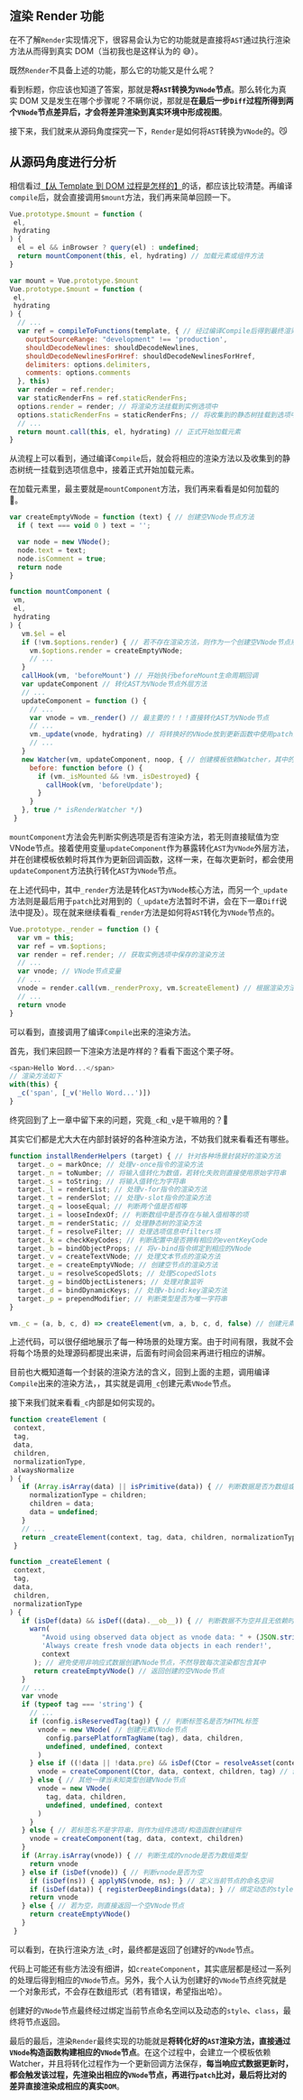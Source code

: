 ## 渲染 Render 功能

在不了解`Render`实现情况下，很容易会认为它的功能就是直接将`AST`通过执行渲染方法从而得到真实 DOM（当初我也是这样认为的 😅）。

既然`Render`不具备上述的功能，那么它的功能又是什么呢？

看到标题，你应该也知道了答案，那就是**将`AST`转换为`VNode`节点**。那么转化为真实 DOM 又是发生在哪个步骤呢？不瞒你说，那就是**在最后一步`Diff`过程所得到两个`VNode`节点差异后，才会将差异渲染到真实环境中形成视图**。

接下来，我们就来从源码角度探究一下，`Render`是如何将`AST`转换为`VNode`的。😼



## 从源码角度进行分析

相信看过[【从 Template 到 DOM 过程是怎样的】](https://github.com/Andraw-lin/about-Vue/blob/master/docs/%E3%80%90%20Vue%20%E6%BA%90%E7%A0%81%E5%88%86%E6%9E%90%20%E3%80%91%E4%BB%8E%20Template%20%E5%88%B0%20DOM%20%E8%BF%87%E7%A8%8B%E6%98%AF%E6%80%8E%E6%A0%B7%E7%9A%84.md)的话，都应该比较清楚。再编译`compile`后，就会直接调用`$mount`方法，我们再来简单回顾一下。

```javascript
Vue.prototype.$mount = function (
 el,
 hydrating
) {
  el = el && inBrowser ? query(el) : undefined;
  return mountComponent(this, el, hydrating) // 加载元素或组件方法
}

var mount = Vue.prototype.$mount
Vue.prototype.$mount = function (
 el,
 hydrating
) {
  // ...
  var ref = compileToFunctions(template, { // 经过编译Compile后得到最终渲染方法相关对象
    outputSourceRange: "development" !== 'production',
    shouldDecodeNewlines: shouldDecodeNewlines,
    shouldDecodeNewlinesForHref: shouldDecodeNewlinesForHref,
    delimiters: options.delimiters,
    comments: options.comments
  }, this)
  var render = ref.render;
  var staticRenderFns = ref.staticRenderFns;
  options.render = render; // 将渲染方法挂载到实例选项中
  options.staticRenderFns = staticRenderFns; // 将收集到的静态树挂载到选项中
  // ...
  return mount.call(this, el, hydrating) // 正式开始加载元素
}
```

从流程上可以看到，通过编译`Compile`后，就会将相应的渲染方法以及收集到的静态树统一挂载到选项信息中，接着正式开始加载元素。

在加载元素里，最主要就是`mountComponent`方法，我们再来看看是如何加载的 🤔。

```javascript
var createEmptyVNode = function (text) { // 创建空VNode节点方法
  if ( text === void 0 ) text = '';

  var node = new VNode();
  node.text = text;
  node.isComment = true;
  return node
}

function mountComponent (
 vm,
 el,
 hydrating
) {
   vm.$el = el
   if (!vm.$options.render) { // 若不存在渲染方法，则作为一个创建空VNode节点来处理
     vm.$options.render = createEmptyVNode;
     // ...
   }
   callHook(vm, 'beforeMount') // 开始执行beforeMount生命周期回调
   var updateComponent // 转化AST为VNode节点外层方法
   // ...
   updateComponent = function () {
     // ...
     var vnode = vm._render() // 最主要的！！！直接转化AST为VNode节点
     // ...
     vm._update(vnode, hydrating) // 将转换好的VNode放到更新函数中使用patch进行比对
     // ...
   }
   new Watcher(vm, updateComponent, noop, { // 创建模板依赖Watcher，其中的更新函数即为updateComponent
     before: function before () {
       if (vm._isMounted && !vm._isDestroyed) {
         callHook(vm, 'beforeUpdate');
       }
     }
   }, true /* isRenderWatcher */)
 }
```

`mountComponent`方法会先判断实例选项是否有渲染方法，若无则直接赋值为空VNode节点。接着使用变量`updateComponent`作为暴露转化`AST`为`VNode`外层方法，并在创建模板依赖时将其作为更新回调函数，这样一来，在每次更新时，都会使用`updateComponent`方法执行转化`AST`为`VNode`节点。

在上述代码中，其中`_render`方法是转化`AST`为`VNode`核心方法，而另一个`_update`方法则是最后用于`patch`比对用到的（`_update`方法暂时不讲，会在下一章`Diff`说法中提及）。现在就来继续看看`_render`方法是如何将`AST`转化为`VNode`节点的。

```javascript
Vue.prototype._render = function () {
  var vm = this;
  var ref = vm.$options;
  var render = ref.render; // 获取实例选项中保存的渲染方法
  // ...
  var vnode; // VNode节点变量
  // ...
  vnode = render.call(vm._renderProxy, vm.$createElement) // 根据渲染方法执行相应的_c
  // ...
  return vnode
}
```

可以看到，直接调用了编译`Compile`出来的渲染方法。

首先，我们来回顾一下渲染方法是咋样的？看看下面这个栗子呀。

```javascript
<span>Hello Word...</span>
// 渲染方法如下
with(this) {
  _c('span', [_v('Hello Word...')])
}
```

终究回到了上一章中留下来的问题，究竟`_c`和`_v`是干嘛用的？🤔

其实它们都是尤大大在内部封装好的各种渲染方法，不妨我们就来看看还有哪些。

```javascript
function installRenderHelpers (target) { // 针对各种场景封装好的渲染方法
  target._o = markOnce; // 处理v-once指令的渲染方法
  target._n = toNumber; // 将输入值转化为数值，若转化失败则直接使用原始字符串
  target._s = toString; // 将输入值转化为字符串
  target._l = renderList; // 处理v-for指令的渲染方法
  target._t = renderSlot; // 处理v-slot指令的渲染方法
  target._q = looseEqual; // 判断两个值是否相等
  target._i = looseIndexOf; // 判断数组中是否存在与输入值相等的项
  target._m = renderStatic; // 处理静态树的渲染方法
  target._f = resolveFilter; // 处理选项信息中filters项
  target._k = checkKeyCodes; // 判断配置中是否拥有相应的eventKeyCode
  target._b = bindObjectProps; // 将v-bind指令绑定到相应的VNode
  target._v = createTextVNode; // 处理文本节点的渲染方法
  target._e = createEmptyVNode; // 创建空节点的渲染方法
  target._u = resolveScopedSlots; // 处理ScopedSlots
  target._g = bindObjectListeners; // 处理对象监听
  target._d = bindDynamicKeys; // 处理v-bind:key渲染方法
  target._p = prependModifier; // 判断类型是否为唯一字符串
}

vm._c = (a, b, c, d) => createElement(vm, a, b, c, d, false) // 创建元素VNode节点
```

上述代码，可以很仔细地展示了每一种场景的处理方案。由于时间有限，我就不会将每个场景的处理源码都提出来讲，后面有时间会回来再进行相应的讲解。

目前也大概知道每一个封装的渲染方法的含义，回到上面的主题，调用编译`Compile`出来的渲染方法，，其实就是调用`_c`创建元素`VNode`节点。

接下来我们就来看看`_c`内部是如何实现的。

```javascript
function createElement (
 context,
 tag,
 data,
 children,
 normalizationType,
 alwaysNormalize
) {
   if (Array.isArray(data) || isPrimitive(data)) { // 判断数据是否为数组或原始数据类型
     normalizationType = children;
     children = data;
     data = undefined;
   }
   // ...
   return _createElement(context, tag, data, children, normalizationType)
 }

function _createElement (
 context,
 tag,
 data,
 children,
 normalizationType
) {
   if (isDef(data) && isDef((data).__ob__)) { // 判断数据不为空并且无依赖时，则作为一个空VNode节点进行处理
     warn(
        "Avoid using observed data object as vnode data: " + (JSON.stringify(data)) + "\n" +
        'Always create fresh vnode data objects in each render!',
        context
      ); // 避免使用非响应式数据创建VNode节点，不然导致每次渲染都包含其中
      return createEmptyVNode() // 返回创建的空VNode节点
   }
   // ...
   var vnode
   if (typeof tag === 'string') {
     // ...
     if (config.isReservedTag(tag)) { // 判断标签名是否为HTML标签
       vnode = new VNode( // 创建元素VNode节点
         config.parsePlatformTagName(tag), data, children,
         undefined, undefined, context
       )
     } else if ((!data || !data.pre) && isDef(Ctor = resolveAsset(context.$options, 'components', tag))) { // 判断是否为组件
       vnode = createComponent(Ctor, data, context, children, tag) // 创建组件VNode节点
     } else { // 其他一律当未知类型创建VNode节点
       vnode = new VNode(
         tag, data, children,
         undefined, undefined, context
       )
     }
   } else { // 若标签名不是字符串，则作为组件选项/构造函数创建组件
     vnode = createComponent(tag, data, context, children)
   }
   if (Array.isArray(vnode)) { // 判断生成的vnode是否为数组类型
     return vnode
   } else if (isDef(vnode)) { // 判断vnode是否为空
     if (isDef(ns)) { applyNS(vnode, ns); } // 定义当前节点的命名空间
     if (isDef(data)) { registerDeepBindings(data); } // 绑定动态的style、class
     return vnode
   } else { // 若为空，则直接返回一个空VNode节点
     return createEmptyVNode()
   }
 }
```

可以看到，在执行渲染方法`_c`时，最终都是返回了创建好的`VNode`节点。

代码上可能还有些方法没有细讲，如`createComponent`，其实底层都是经过一系列的处理后得到相应的`VNode`节点。另外，我个人认为创建好的`VNode`节点终究就是一个对象形式，不会存在数组形式（若有错误，希望指出哈）。

创建好的`VNode`节点最终经过绑定当前节点命名空间以及动态的`style`、`class`，最终将节点返回。

最后的最后，渲染`Render`最终实现的功能就是**将转化好的`AST`渲染方法，直接通过`VNode`构造函数构建相应的`VNode`节点**。在这个过程中，会建立一个模板依赖 Watcher，并且将转化过程作为一个更新回调方法保存，**每当响应式数据更新时，都会触发该过程，先渲染出相应的`VNode`节点，再进行`patch`比对，最后将比对的差异直接渲染成相应的真实`DOM`**。




























